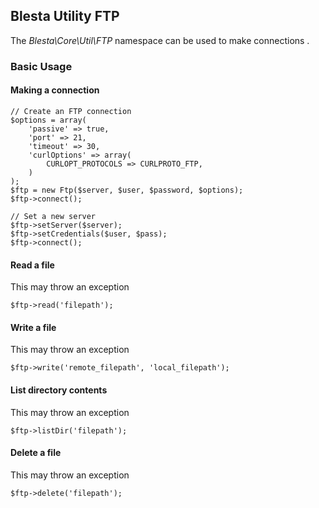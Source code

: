 ## Blesta Utility FTP

The _Blesta\Core\Util\FTP_ namespace can be used to make connections .

### Basic Usage

#### Making a connection

```
// Create an FTP connection
$options = array(
    'passive' => true,
    'port' => 21,
    'timeout' => 30,
    'curlOptions' => array(
        CURLOPT_PROTOCOLS => CURLPROTO_FTP,
    )
);
$ftp = new Ftp($server, $user, $password, $options);
$ftp->connect();

// Set a new server
$ftp->setServer($server);
$ftp->setCredentials($user, $pass);
$ftp->connect();
```

#### Read a file
This may throw an exception

```
$ftp->read('filepath');
```

#### Write a file
This may throw an exception

```
$ftp->write('remote_filepath', 'local_filepath');
```

#### List directory contents
This may throw an exception

```
$ftp->listDir('filepath');
```

#### Delete a file
This may throw an exception

```
$ftp->delete('filepath');
```
